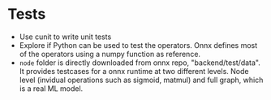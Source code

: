 # Tests

* Use cunit to write unit tests
* Explore if Python can be used to test the operators. Onnx defines most of the operators using a numpy function as reference.
* `node` folder is directly downloaded from onnx repo, "backend/test/data". It provides testcases for a onnx runtime at two different levels. Node level (invidual operations such as sigmoid, matmul) and full graph, which is a real ML model.
